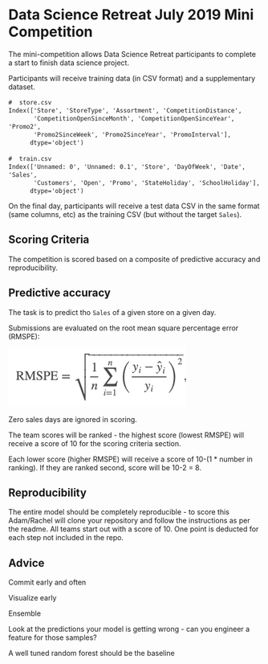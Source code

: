 # Data Science Retreat July 2019 Mini Competition

The mini-competition allows Data Science Retreat participants to complete a start to finish data science project. 

Participants will receive training data (in CSV format) and a supplementary dataset.

```
#  store.csv
Index(['Store', 'StoreType', 'Assortment', 'CompetitionDistance',
       'CompetitionOpenSinceMonth', 'CompetitionOpenSinceYear', 'Promo2',
       'Promo2SinceWeek', 'Promo2SinceYear', 'PromoInterval'],
      dtype='object')

#  train.csv
Index(['Unnamed: 0', 'Unnamed: 0.1', 'Store', 'DayOfWeek', 'Date', 'Sales',
       'Customers', 'Open', 'Promo', 'StateHoliday', 'SchoolHoliday'],
      dtype='object')
```

On the final day, participants will receive a test data CSV in the same format (same columns, etc) as the training CSV (but without the target `Sales`).

## Scoring Criteria

The competition is scored based on a composite of predictive accuracy and reproducibility.

## Predictive accuracy

The task is to predict tho `Sales` of a given store on a given day.

Submissions are evaluated on the root mean square percentage error (RMSPE):

![](./assets/rmspe.png)

Zero sales days are ignored in scoring.

The team scores will be ranked - the highest score (lowest RMSPE) will receive a score of 10 for the scoring criteria section.

Each lower score (higher RMSPE) will receive a score of 10-(1 * number in ranking). If they are ranked second, score will be 10-2 = 8. 

## Reproducibility

The entire model should be completely reproducible - to score this Adam/Rachel will clone your repository and follow the instructions as per the readme.  All teams start out with a score of 10.  One point is deducted for each step not included in the repo.

## Advice

Commit early and often

Visualize early

Ensemble

Look at the predictions your model is getting wrong - can you engineer a feature for those samples?

A well tuned random forest should be the baseline
